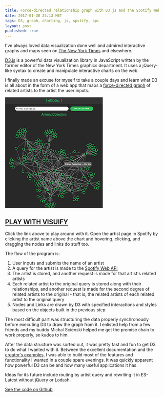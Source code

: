 ```yaml
---
title: Force-directed relationship graph with D3.js and the Spotify Web API
date: 2017-01-30 22:13 MST
tags: D3, graph, charting, js, spotify, api
layout: post
published: true
---
```

I've always loved data visualization done well and admired interactive graphs and maps seen on [The New York Times](https://www.nytimes.com/interactive/2016/12/21/upshot/Mapping-the-Shadows-of-New-York-City.html) and elsewhere.

[D3.js](https://d3js.org/) is a powerful data visualization library in JavaScript written by the former editor of the New York Times graphics department. It uses a jQuery-like syntax to create and manipulate interactive charts on the web.

I finally made an excuse for myself to take a couple days and learn what D3 is all about in the form of a web app that maps a [force-directed graph](https://en.wikipedia.org/wiki/Force-directed_graph_drawing) of related artists to the artist the user inputs.

<a href="https://elliotec.com/visuify">
    <img src="../images/visuify-small.png"/>
    <h2>PLAY WITH VISUIFY</h2>
</a>

Click the link above to play around with it. Open the artist page in Spotify by clicking the artist name above the chart and hovering, clicking, and dragging the nodes and links do stuff too.

The flow of the program is:

1. User inputs and submits the name of an artist
2. A query for the artist is made to the [Spotify Web API](https://developer.spotify.com/web-api/)
3. The artist is stored, and another request is made for that artist's related artists
4. Each related artist to the original query is stored along with their relationships, and another request is made for the second degree of related artists to the original - that is, the related artists of each related artist to the original query
5. Nodes and Links are drawn by D3 with specified interactions and styles based on the objects built in the previous step

The most difficult part was structuring the data properly synchronously before executing D3 to draw the graph from it. I enlisted help from a few friends and my buddy Michal Scienski helped me get the promise chain to work properly, so kudos to him.

After the data structure was sorted out, it was pretty fast and fun to get D3 to do what I wanted with it. Between the excellent documentation and the [creator's examples](https://gist.github.com/mbostock), I was able to build most of the features and functionality I wanted in a couple spare evenings. It was quickly apparent how powerful D3 can be and how many useful applications it has.

Ideas for its future include routing by artist query and rewriting it in ES-Latest without jQuery or Lodash.

[See the code on Github](https://github.com/elliotec/visuify)

